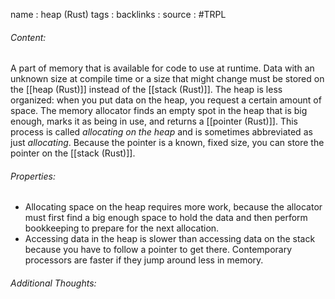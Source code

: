 name : heap (Rust)
tags : 
backlinks : 
source : #TRPL 

###### Content:
A part of memory that is available for code to use at runtime. Data with an unknown size at compile time or a size that might change must be stored on the [[heap (Rust)]] instead of the [[stack (Rust)]].
The heap is less organized: when you put data on the heap, you request a certain amount of space. The memory allocator finds an empty spot in the heap that is big enough, marks it as being in use, and returns a [[pointer (Rust)]]. This process is called *allocating on the heap* and is sometimes abbreviated as just *allocating*. Because the pointer is a known, fixed size, you can store the pointer on the [[stack (Rust)]].

###### Properties:
- Allocating space on the heap requires more work, because the allocator must first find a big enough space to hold the data and then perform bookkeeping to prepare for the next allocation.
- Accessing data in the heap is slower than accessing data on the stack because you have to follow a pointer to get there. Contemporary processors are faster if they jump around less in memory.

###### Additional Thoughts:
